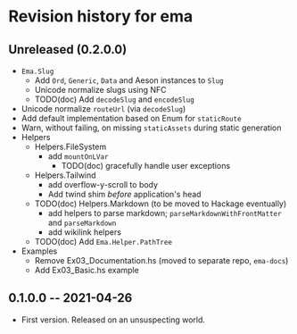 # Revision history for ema

## Unreleased (0.2.0.0)

- `Ema.Slug`
  - Add `Ord`, `Generic`, `Data` and Aeson instances to `Slug`
  - Unicode normalize slugs using NFC
  - TODO(doc) Add `decodeSlug` and `encodeSlug`
- Unicode normalize `routeUrl` (via `decodeSlug`)
- Add default implementation based on Enum for `staticRoute`
- Warn, without failing, on missing `staticAssets` during static generation
- Helpers
  - Helpers.FileSystem
    - add `mountOnLVar`
      - TODO(doc) gracefully handle user exceptions
  - Helpers.Tailwind
    - add overflow-y-scroll to body
    - Add twind shim *before* application's head
  - TODO(doc) Helpers.Markdown (to be moved to Hackage eventually)
    - add helpers to parse markdown; `parseMarkdownWithFrontMatter` and `parseMarkdown`
    - add wikilink helpers
  - TODO(doc) Add `Ema.Helper.PathTree`
- Examples
  - Remove Ex03_Documentation.hs (moved to separate repo, `ema-docs`)
  - Add Ex03_Basic.hs example

## 0.1.0.0 -- 2021-04-26

* First version. Released on an unsuspecting world.
